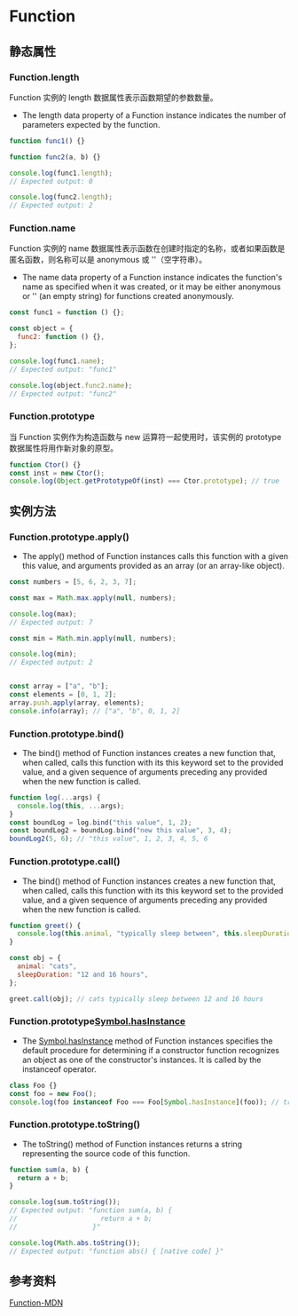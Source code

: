# Function

## 静态属性

### Function.length

Function 实例的 length 数据属性表示函数期望的参数数量。

- The length data property of a Function instance indicates the number of parameters expected by the function.

```js
function func1() {}

function func2(a, b) {}

console.log(func1.length);
// Expected output: 0

console.log(func2.length);
// Expected output: 2
```

### Function.name

Function 实例的 name 数据属性表示函数在创建时指定的名称，或者如果函数是匿名函数，则名称可以是 anonymous 或 ''（空字符串）。

- The name data property of a Function instance indicates the function's name as specified when it was created, or it may be either anonymous or '' (an empty string) for functions created anonymously.

```js
const func1 = function () {};

const object = {
  func2: function () {},
};

console.log(func1.name);
// Expected output: "func1"

console.log(object.func2.name);
// Expected output: "func2"
```

### Function.prototype

当 Function 实例作为构造函数与 new 运算符一起使用时，该实例的 prototype 数据属性将用作新对象的原型。

```js
function Ctor() {}
const inst = new Ctor();
console.log(Object.getPrototypeOf(inst) === Ctor.prototype); // true
```

## 实例方法

### Function.prototype.apply()

- The apply() method of Function instances calls this function with a given this value, and arguments provided as an array (or an array-like object).

```js
const numbers = [5, 6, 2, 3, 7];

const max = Math.max.apply(null, numbers);

console.log(max);
// Expected output: 7

const min = Math.min.apply(null, numbers);

console.log(min);
// Expected output: 2


const array = ["a", "b"];
const elements = [0, 1, 2];
array.push.apply(array, elements);
console.info(array); // ["a", "b", 0, 1, 2]
```

### Function.prototype.bind()

- The bind() method of Function instances creates a new function that, when called, calls this function with its this keyword set to the provided value, and a given sequence of arguments preceding any provided when the new function is called.

```js
function log(...args) {
  console.log(this, ...args);
}
const boundLog = log.bind("this value", 1, 2);
const boundLog2 = boundLog.bind("new this value", 3, 4);
boundLog2(5, 6); // "this value", 1, 2, 3, 4, 5, 6
```

### Function.prototype.call()

- The bind() method of Function instances creates a new function that, when called, calls this function with its this keyword set to the provided value, and a given sequence of arguments preceding any provided when the new function is called.

```js
function greet() {
  console.log(this.animal, "typically sleep between", this.sleepDuration);
}

const obj = {
  animal: "cats",
  sleepDuration: "12 and 16 hours",
};

greet.call(obj); // cats typically sleep between 12 and 16 hours
```

### Function.prototype[Symbol.hasInstance]()

- The [Symbol.hasInstance]() method of Function instances specifies the default procedure for determining if a constructor function recognizes an object as one of the constructor's instances. It is called by the instanceof operator.

```js
class Foo {}
const foo = new Foo();
console.log(foo instanceof Foo === Foo[Symbol.hasInstance](foo)); // true
```

### Function.prototype.toString()

- The toString() method of Function instances returns a string representing the source code of this function.

```js
function sum(a, b) {
  return a + b;
}

console.log(sum.toString());
// Expected output: "function sum(a, b) {
//                     return a + b;
//                   }"

console.log(Math.abs.toString());
// Expected output: "function abs() { [native code] }"
```

## 参考资料

[Function-MDN](https://developer.mozilla.org/en-US/docs/Web/JavaScript/Reference/Global_Objects/Function)
